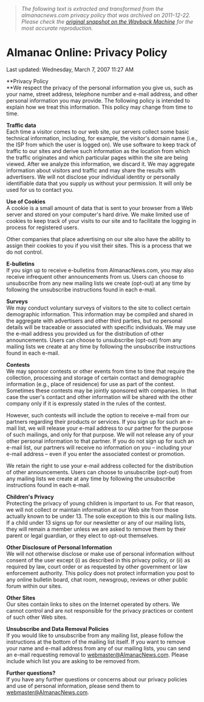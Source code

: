 > *The following text is extracted and transformed from the almanacnews.com privacy policy that was archived on 2011-12-22. Please check the [original snapshot on the Wayback Machine](https://web.archive.org/web/20111222205854id_/http%3A//www.almanacnews.com/privacy.php) for the most accurate reproduction.*

# Almanac Online: Privacy Policy

Last updated:  Wednesday, March 7, 2007 11:27 AM

**Privacy Policy   
**We respect the privacy of the personal information you give us, such as your name, street address, telephone number and e-mail address, and other personal information you may provide. The following policy is intended to explain how we treat this information. This policy may change from time to time. 

**Traffic data**   
Each time a visitor comes to our web site, our servers collect some basic technical information, including, for example, the visitor's domain name (i.e., the ISP from which the user is logged on). We use software to keep track of traffic to our sites and derive such information as the location from which the traffic originates and which particular pages within the site are being viewed. After we analyze this information, we discard it. We may aggregate information about visitors and traffic and may share the results with advertisers. We will not disclose your individual identity or personally identifiable data that you supply us without your permission. It will only be used for us to contact you. 

**Use of Cookies**  
A cookie is a small amount of data that is sent to your browser from a Web server and stored on your computer's hard drive. We make limited use of cookies to keep track of your visits to our site and to facilitate the logging in process for registered users. 

Other companies that place advertising on our site also have the ability to assign their cookies to you if you visit their sites. This is a process that we do not control.

**E-bulletins**  
If you sign up to receive e-bulletins from AlmanacNews.com, you may also receive infrequent other announcements from us. Users can choose to unsubscribe from any new mailing lists we create (opt-out) at any time by following the unsubscribe instructions found in each e-mail. 

**Surveys**   
We may conduct voluntary surveys of visitors to the site to collect certain demographic information. This information may be compiled and shared in the aggregate with advertisers and other third parties, but no personal details will be traceable or associated with specific individuals. We may use the e-mail address you provided us for the distribution of other announcements. Users can choose to unsubscribe (opt-out) from any mailing lists we create at any time by following the unsubscribe instructions found in each e-mail. 

**Contests**  
We may sponsor contests or other events from time to time that require the collection, processing and storage of certain contact and demographic information (e.g., place of residence) for use as part of the contest. Sometimes these contests may be jointly sponsored with companies. In that case the user's contact and other information will be shared with the other company only if it is expressly stated in the rules of the contest. 

However, such contests will include the option to receive e-mail from our partners regarding their products or services. If you sign up for such an e-mail list, we will release your e-mail address to our partner for the purpose of such mailings, and only for that purpose. We will not release any of your other personal information to that partner. If you do not sign up for such an e-mail list, our partners will receive no information on you – including your e-mail address – even if you enter the associated contest or promotion.

We retain the right to use your e-mail address collected for the distribution of other announcements. Users can choose to unsubscribe (opt-out) from any mailing lists we create at any time by following the unsubscribe instructions found in each e-mail. 

**Children's Privacy**  
Protecting the privacy of young children is important to us. For that reason, we will not collect or maintain information at our Web site from those actually known to be under 13. The sole exception to this is our mailing lists. If a child under 13 signs up for our newsletter or any of our mailing lists, they will remain a member unless we are asked to remove them by their parent or legal guardian, or they elect to opt-out themselves. 

**Other Disclosure of Personal Information**  
We will not otherwise disclose or make use of personal information without consent of the user except (i) as described in this privacy policy, or (ii) as required by law, court order or as requested by other government or law enforcement authority. This policy does not protect information you post to any online bulletin board, chat room, newsgroup, reviews or other public forum within our sites. 

**Other Sites**   
Our sites contain links to sites on the Internet operated by others. We cannot control and are not responsible for the privacy practices or content of such other Web sites. 

**Unsubscribe and Data Removal Policies**  
If you would like to unsubscribe from any mailing list, please follow the instructions at the bottom of the mailing list itself. If you want to remove your name and e-mail address from any of our mailing lists, you can send an e-mail requesting removal to [ webmaster@AlmanacNews.com](mailto:webmaster@AlmanacNews.com). Please include which list you are asking to be removed from.

**Further questions?**  
If you have any further questions or concerns about our privacy policies and use of personal information, please send them to [ webmaster@AlmanacNews.com](mailto:webmaster@AlmanacNews.com).

